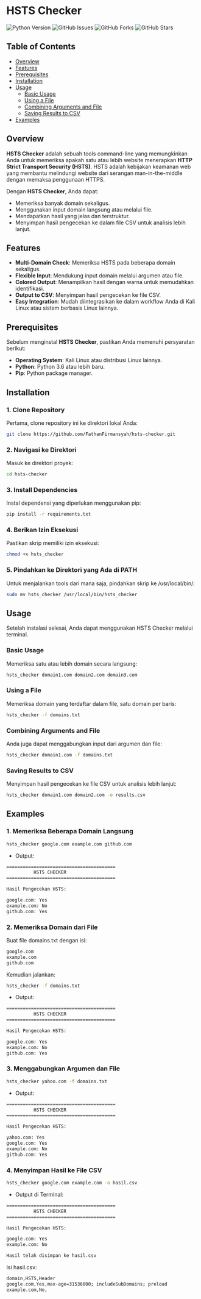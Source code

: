 # HSTS Checker 

![Python Version](https://img.shields.io/badge/python-3.6%2B-blue.svg)
![GitHub Issues](https://img.shields.io/github/issues/FathanFirmansyah/hsts-checker)
![GitHub Forks](https://img.shields.io/github/forks/FathanFirmansyah/hsts-checker)
![GitHub Stars](https://img.shields.io/github/stars/FathanFirmansyah/hsts-checker)

## Table of Contents

- [Overview](#overview)
- [Features](#features)
- [Prerequisites](#prerequisites)
- [Installation](#installation)
- [Usage](#usage)
  - [Basic Usage](#basic-usage)
  - [Using a File](#using-a-file)
  - [Combining Arguments and File](#combining-arguments-and-file)
  - [Saving Results to CSV](#saving-results-to-csv)
- [Examples](#examples)

## Overview

**HSTS Checker** adalah sebuah tools command-line yang memungkinkan Anda untuk memeriksa apakah satu atau lebih website menerapkan **HTTP Strict Transport Security (HSTS)**. HSTS adalah kebijakan keamanan web yang membantu melindungi website dari serangan man-in-the-middle dengan memaksa penggunaan HTTPS.

Dengan **HSTS Checker**, Anda dapat:

- Memeriksa banyak domain sekaligus.
- Menggunakan input domain langsung atau melalui file.
- Mendapatkan hasil yang jelas dan terstruktur.
- Menyimpan hasil pengecekan ke dalam file CSV untuk analisis lebih lanjut.

## Features

- **Multi-Domain Check**: Memeriksa HSTS pada beberapa domain sekaligus.
- **Flexible Input**: Mendukung input domain melalui argumen atau file.
- **Colored Output**: Menampilkan hasil dengan warna untuk memudahkan identifikasi.
- **Output to CSV**: Menyimpan hasil pengecekan ke file CSV.
- **Easy Integration**: Mudah diintegrasikan ke dalam workflow Anda di Kali Linux atau sistem berbasis Linux lainnya.

## Prerequisites

Sebelum menginstal **HSTS Checker**, pastikan Anda memenuhi persyaratan berikut:

- **Operating System**: Kali Linux atau distribusi Linux lainnya.
- **Python**: Python 3.6 atau lebih baru.
- **Pip**: Python package manager.

## Installation

### 1. Clone Repository

Pertama, clone repository ini ke direktori lokal Anda:

```bash
git clone https://github.com/FathanFirmansyah/hsts-checker.git
```

### 2. Navigasi ke Direktori

Masuk ke direktori proyek:

```bash
cd hsts-checker
```

### 3. Install Dependencies

Instal dependensi yang diperlukan menggunakan pip:

```bash
pip install -r requirements.txt
```

### 4. Berikan Izin Eksekusi

Pastikan skrip memiliki izin eksekusi:

```bash
chmod +x hsts_checker
```

### 5. Pindahkan ke Direktori yang Ada di PATH

Untuk menjalankan tools dari mana saja, pindahkan skrip ke /usr/local/bin/:

```bash
sudo mv hsts_checker /usr/local/bin/hsts_checker
```

## Usage

Setelah instalasi selesai, Anda dapat menggunakan HSTS Checker  melalui terminal.

### Basic Usage

Memeriksa satu atau lebih domain secara langsung:

```bash
hsts_checker domain1.com domain2.com domain3.com
```

### Using a File

Memeriksa domain yang terdaftar dalam file, satu domain per baris:

```bash
hsts_checker -f domains.txt
```

### Combining Arguments and File

Anda juga dapat menggabungkan input dari argumen dan file:

```bash
hsts_checker domain1.com -f domains.txt
```

### Saving Results to CSV

Menyimpan hasil pengecekan ke file CSV untuk analisis lebih lanjut:

```bash
hsts_checker domain1.com domain2.com -o results.csv
```

## Examples

### 1. Memeriksa Beberapa Domain Langsung

```bash
hsts_checker google.com example.com github.com
```

- Output:

```bash
========================================
          HSTS CHECKER 
========================================

Hasil Pengecekan HSTS:

google.com: Yes
example.com: No
github.com: Yes
```

### 2. Memeriksa Domain dari File

Buat file domains.txt dengan isi:

```bash
google.com
example.com
github.com
```

Kemudian jalankan:

```bash
hsts_checker -f domains.txt
```

- Output:

```bash
========================================
          HSTS CHECKER 
========================================

Hasil Pengecekan HSTS:

google.com: Yes
example.com: No
github.com: Yes
```

### 3. Menggabungkan Argumen dan File

```bash
hsts_checker yahoo.com -f domains.txt
```

- Output:
```bash
========================================
          HSTS CHECKER 
========================================

Hasil Pengecekan HSTS:

yahoo.com: Yes
google.com: Yes
example.com: No
github.com: Yes
```

### 4. Menyimpan Hasil ke File CSV
```bash
hsts_checker google.com example.com -o hasil.csv
```
- Output di Terminal:

```bash
========================================
          HSTS CHECKER 
========================================

Hasil Pengecekan HSTS:

google.com: Yes
example.com: No

Hasil telah disimpan ke hasil.csv
```

Isi hasil.csv:

```bash
domain,HSTS,Header
google.com,Yes,max-age=31536000; includeSubDomains; preload
example.com,No,
```
